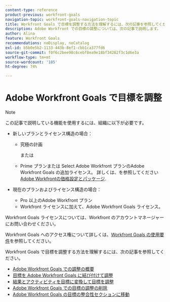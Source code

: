 ```yaml
---
content-type: reference
product-previous: workfront-goals
navigation-topic: workfront-goals-navigation-topic
title: Workfront Goals で目標を調整する方法を理解するには、次の記事を参照してください。
description: Adobe Workfront での目標の調整については、次の記事で説明します。
author: Alina
feature: Workfront Goals
recommendations: noDisplay, noCatalog
exl-id: b5b0e5b2-1133-443b-8ef1-cbb1ca377fd6
source-git-commit: f0f6c2bee98c6cebf8ea9e18bf34262f3c1d6e3a
workflow-type: tm+mt
source-wordcount: '185'
ht-degree: 74%

---
```


# Adobe Workfront Goals で目標を調整

>[!NOTE]
>
>この記事で説明している機能を使用するには、組織に以下が必要です。
> 
>* 新しいプランとライセンス構造の場合：
>    
>   * 究極の計画
>        
>     または
>        
>   * Prime プランまたは Select Adobe Workfront プランのAdobe Workfront Goals の追加ライセンス。
>       詳しくは、を参照してください [Adobe Workfrontの価格設定とパッケージ](https://www.workfront.com/plans).
>      
>* 現在のプランおよびライセンス構造の場合：
>    
>   * Pro 以上のAdobe Workfront プラン
>   * Workfront ライセンスに加えて、Adobe Workfront Goals ライセンス。
>    
>Workfront Goals ライセンスについては、Workfront のアカウントマネージャーにお問い合わせください。
> 
>Workfront Goals へのアクセス権について詳しくは、[Workfront Goals の使用要件](/help/quicksilver/workfront-goals/goal-management/access-needed-for-wf-goals.md)を参照してください。

Workfront Goals で目標を調整する方法を理解するには、次の記事を参照してください。

* [Adobe Workfront Goals での調整の概要](../../workfront-goals/goal-alignment/goal-alignment-overview.md)
* [目標を Adobe Workfront Goals に結び付けて調整](../../workfront-goals/goal-alignment/align-goals-by-connecting-them.md)
* [結果とアクティビティを目標に変換して目標を調整](../../workfront-goals/goal-alignment/align-goals-by-converting-results-activities.md)
* [Adobe Workfront Goals での目標の調整の削除](../../workfront-goals/goal-alignment/remove-goal-alignment.md)
* [Adobe Workfront Goals の目標の整合性セクションに移動](../../workfront-goals/goal-alignment/navigate-goal-alignment-chart.md)
